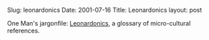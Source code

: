 Slug: leonardonics
Date: 2001-07-16
Title: Leonardonics
layout: post

One Man&#39;s jargonfile: <a href="http://www.crummy.com/self/leonardonics.shtml">Leonardonics</a>, a glossary of micro-cultural references.
